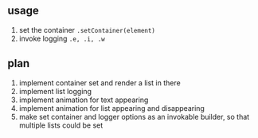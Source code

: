 ## usage

1. set the container `.setContainer(element)`
2. invoke logging `.e, .i, .w`

## plan

1. implement container set and render a list in there
2. implement list logging
3. implement animation for text appearing
4. implement animation for list appearing and disappearing
5. make set container and logger options as an invokable builder, so that multiple lists could be set
